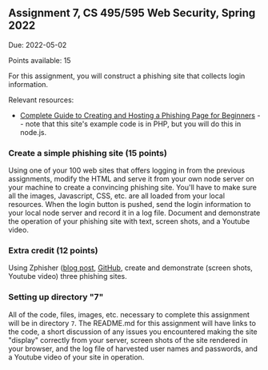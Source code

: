 ## Assignment 7, CS 495/595 Web Security, Spring 2022

Due: 2022-05-02

Points available: 15

For this assignment, you will construct a phishing site that collects login information.

Relevant resources:

* [Complete Guide to Creating and Hosting a Phishing Page for Beginners](https://null-byte.wonderhowto.com/forum/complete-guide-creating-and-hosting-phishing-page-for-beginners-0187744/) -- note that this site's example code is in PHP, but you will do this in node.js.


### Create a simple phishing site (15 points)

Using one of your 100 web sites that offers logging in from the
previous assignments, modify the HTML and serve it from your own
node server on your machine to create a convincing phishing site.
You'll have to make sure all the images, Javascript, CSS, etc. are
all loaded from your local resources.  When the login button is
pushed, send the login information to your local node server and
record it in a log file.  Document and demonstrate the operation
of your phishing site with text, screen shots, and a Youtube video.

### Extra credit (12 points)

Using Zphisher ([blog
post](https://www.securitynewspaper.com/2020/03/25/create-phishing-page-of-29-websites-in-minutes/),
[GitHub](https://github.com/htr-tech/zphisher), create and demonstrate
(screen shots, Youtube video) three phishing sites.

### Setting up directory "7"

All of the code, files, images, etc. necessary to complete this
assignment will be in directory ```7```.  The README.md for this
assignment will have links to the code, a short discussion of any
issues you encountered making the site "display" correctly from
your server, screen shots of the site rendered in your browser, and
the log file of harvested user names and passwords, and a Youtube
video of your site in operation.

